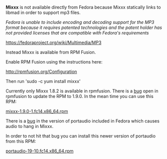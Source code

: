 **Mixxx** is not available directly from Fedora because Mixxx statically
links to libmad in order to support mp3 files.

*Fedora is unable to include encoding and decoding support for the MP3
format because it requires patented technologies and the patent holder
has not provided licenses that are compatible with Fedora's
requirements*

<https://fedoraproject.org/wiki/Multimedia/MP3>

Instead Mixxx is available from RPM Fusion.

Enable RPM Fusion using the instructions here:

<http://rpmfusion.org/Configuration>

Then run 'sudo -c yum install mixxx'

Currently only Mixxx 1.8.2 is available in rpmfusion. There is a
[bug](https://bugzilla.rpmfusion.org/show_bug.cgi?id=1667) open in
rpmfusion to update the RPM to 1.9.0. In the mean time you can use this
RPM:

[mixxx-1.9.0-1.fc14.x86\_64.rpm](http://people.redhat.com/~jbrier/mixxx/mixxx-1.9.0-1.fc14.x86_64.rpm)

There is a [bug](https://bugzilla.redhat.com/show_bug.cgi?id=691148) in
the version of portaudio included in Fedora which causes audio to hang
in Mixxx.

In order to not hit that bug you can install this newer version of
portaudio from this RPM:

[portaudio-19-10.fc14.x86\_64.rpm](http://people.redhat.com/~jbrier/portaudio/portaudio-19-10.fc14.x86_64.rpm)
